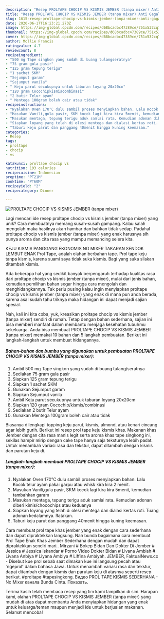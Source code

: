 ```yaml
---
description: "Resep PROLTAPE CHOCIP VS KISMIS JEMBER (tanpa mixer) Anti Gagal"
title: "Resep PROLTAPE CHOCIP VS KISMIS JEMBER (tanpa mixer) Anti Gagal"
slug: 1615-resep-proltape-chocip-vs-kismis-jember-tanpa-mixer-anti-gagal
date: 2020-06-17T16:23:21.273Z
image: https://img-global.cpcdn.com/recipes/d68bcadbc47389ce/751x532cq70/proltape-chocip-vs-kismis-jember-tanpa-mixer-foto-resep-utama.jpg
thumbnail: https://img-global.cpcdn.com/recipes/d68bcadbc47389ce/751x532cq70/proltape-chocip-vs-kismis-jember-tanpa-mixer-foto-resep-utama.jpg
cover: https://img-global.cpcdn.com/recipes/d68bcadbc47389ce/751x532cq70/proltape-chocip-vs-kismis-jember-tanpa-mixer-foto-resep-utama.jpg
author: Mollie Francis
ratingvalue: 4.7
reviewcount: 8
recipeingredient:
- "500 mg Tape singkon yang sudah di buang tulangseratnya"
- "75 gram gula pasir"
- "125 gram tepung terigu"
- "1 sachet SKM"
- "Sejumput garam"
- "Sejumput vanila"
- " Keju parut secukupnya untuk taburan loyang 20x20cm"
- "120 gram Cocochipkismiscombinasi"
- "2 butir Telur ayam"
- " Mentega 100gram boleh cair atau tidak"
recipeinstructions:
- "Nyalakan Oven 170°C dulu sambil proses menyiapkan bahan. Lalu Kocok telur ayam pakai garpu atau whisk kira kira 2 menit."
- "Masukan Vanili,gula pasir, SKM kocok lagi kira kira 5menit, kemudian tambahkan garam"
- "Masukan mentaga, tepung terigu aduk samlai rata. Kemudian adonan diberi kimis/chocochips atau keduanya"
- "Siapkan loyang yang telah di olesi mentega dan dialasi kertas roti. Tuang adonan kedalamnya. Ratakan."
- "Taburi keju parut dan panggang 40menit hingga kuning keemasan."
categories:
- Resep
tags:
- proltape
- chocip
- vs

katakunci: proltape chocip vs 
nutrition: 193 calories
recipecuisine: Indonesian
preptime: "PT21M"
cooktime: "PT60M"
recipeyield: "2"
recipecategory: Dinner

---
```



![PROLTAPE CHOCIP VS KISMIS JEMBER (tanpa mixer)](https://img-global.cpcdn.com/recipes/d68bcadbc47389ce/751x532cq70/proltape-chocip-vs-kismis-jember-tanpa-mixer-foto-resep-utama.jpg)

Lagi mencari ide resep proltape chocip vs kismis jember (tanpa mixer) yang unik? Cara membuatnya memang susah-susah gampang. Kalau salah mengolah maka hasilnya akan hambar dan bahkan tidak sedap. Padahal proltape chocip vs kismis jember (tanpa mixer) yang enak harusnya sih punya aroma dan cita rasa yang mampu memancing selera kita.

KEJU KISMIS PANGGANG EKONOMIS NO MIXER TAKARAN SENDOK LEMBUT ENAK Prol Tape, adalah olahan berbahan tape. Prol tape keju tanpa kismis, karena suami saya tidak suka kismis. Bagi yang suka silakan ditambah kismis.

Ada beberapa hal yang sedikit banyak berpengaruh terhadap kualitas rasa dari proltape chocip vs kismis jember (tanpa mixer), mulai dari jenis bahan, kemudian pemilihan bahan segar hingga cara mengolah dan menghidangkannya. Tak perlu pusing kalau ingin menyiapkan proltape chocip vs kismis jember (tanpa mixer) yang enak di mana pun anda berada, karena asal sudah tahu triknya maka hidangan ini dapat menjadi sajian spesial.


Nah, kali ini kita coba, yuk, kreasikan proltape chocip vs kismis jember (tanpa mixer) sendiri di rumah. Tetap dengan bahan sederhana, sajian ini bisa memberi manfaat dalam membantu menjaga kesehatan tubuhmu sekeluarga. Anda bisa membuat PROLTAPE CHOCIP VS KISMIS JEMBER (tanpa mixer) memakai 10 bahan dan 5 langkah pembuatan. Berikut ini langkah-langkah untuk membuat hidangannya.

<!--inarticleads1-->

##### Bahan-bahan dan bumbu yang digunakan untuk pembuatan PROLTAPE CHOCIP VS KISMIS JEMBER (tanpa mixer):

1. Ambil 500 mg Tape singkon yang sudah di buang tulang/seratnya
1. Sediakan 75 gram gula pasir
1. Siapkan 125 gram tepung terigu
1. Siapkan 1 sachet SKM
1. Gunakan Sejumput garam
1. Siapkan Sejumput vanila
1. Ambil  Keju parut secukupnya untuk taburan loyang 20x20cm
1. Siapkan 120 gram Cocochip/kismis/combinasi
1. Sediakan 2 butir Telur ayam
1. Gunakan  Mentega 100gram boleh cair atau tidak


Biasanya dilengkapi topping keju parut, kismis, almond, atau kenari cincang agar lebih gurih. Berikut ini resep prol tape keju kismis khas. Makanan khas Jember dengan cita rasa manis legit serta aroma khas tape singkong ini, sekilas hampir mirip dengan cake tape hanya saja teksturnya lebih padat. Untuk menambah variasi rasa dan tekstur, dapat ditambah dengan kismis dan parutan keju di. 

<!--inarticleads2-->

##### Langkah-langkah membuat PROLTAPE CHOCIP VS KISMIS JEMBER (tanpa mixer):

1. Nyalakan Oven 170°C dulu sambil proses menyiapkan bahan. Lalu Kocok telur ayam pakai garpu atau whisk kira kira 2 menit.
1. Masukan Vanili,gula pasir, SKM kocok lagi kira kira 5menit, kemudian tambahkan garam
1. Masukan mentaga, tepung terigu aduk samlai rata. Kemudian adonan diberi kimis/chocochips atau keduanya
1. Siapkan loyang yang telah di olesi mentega dan dialasi kertas roti. Tuang adonan kedalamnya. Ratakan.
1. Taburi keju parut dan panggang 40menit hingga kuning keemasan.


Cara membuat prol tape khas jember yang enak dengan cara sederhana dan dapat dipraktekkan langsung. Nah bunda bagaimana cara membuat Prol Tape Enak Khas Jember Sederhana dengan mudah dan dapat dipraktekkan sendiri mari.. Mirzani # Bokep Bidan Dan Dokter Di Jember # Jessica # Jessica Iskandar # Porno Video Dokter Bidan # Livana Ambiah # Livana Anbiya # Liyana Ambiya # Liffina Ambiyah. JEMBER, FaktualNews.co - Disebut kue prol sebab saat dimakan kue ini langsung pecah atau &#39;ngeprol&#39; dalam bahasa Jawa. Untuk menambah variasi rasa dan tekstur, dapat ditambah dengan kismis dan parutan keju di atasnya seperti resep berikut. #proltape #tapesingkong. Видео PROL TAPE KISMIS SEDERHANA - No Mixer канала Bunda Cinta. Показать. 

Terima kasih telah membaca resep yang tim kami tampilkan di sini. Harapan kami, olahan PROLTAPE CHOCIP VS KISMIS JEMBER (tanpa mixer) yang mudah di atas dapat membantu Anda menyiapkan hidangan yang enak untuk keluarga/teman maupun menjadi ide untuk berjualan makanan. Selamat mencoba!
